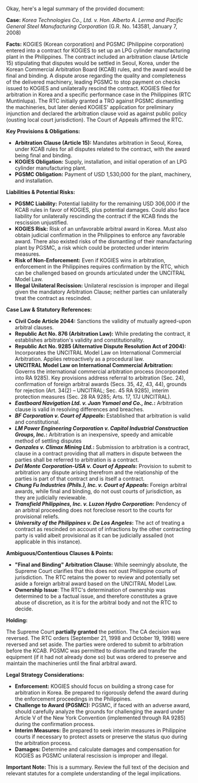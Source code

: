 Okay, here's a legal summary of the provided document:

**Case:** *Korea Technologies Co., Ltd. v. Hon. Alberto A. Lerma and Pacific General Steel Manufacturing Corporation* (G.R. No. 143581, January 7, 2008)

**Facts:** KOGIES (Korean corporation) and PGSMC (Philippine corporation) entered into a contract for KOGIES to set up an LPG cylinder manufacturing plant in the Philippines. The contract included an arbitration clause (Article 15) stipulating that disputes would be settled in Seoul, Korea, under the Korean Commercial Arbitration Board (KCAB) rules, and the award would be final and binding.  A dispute arose regarding the quality and completeness of the delivered machinery, leading PGSMC to stop payment on checks issued to KOGIES and unilaterally rescind the contract.  KOGIES filed for arbitration in Korea and a specific performance case in the Philippines (RTC Muntinlupa). The RTC initially granted a TRO against PGSMC dismantling the machineries, but later denied KOGIES' application for preliminary injunction and declared the arbitration clause void as against public policy (ousting local court jurisdiction). The Court of Appeals affirmed the RTC.

**Key Provisions & Obligations:**

*   **Arbitration Clause (Article 15):** Mandates arbitration in Seoul, Korea, under KCAB rules for all disputes related to the contract, with the award being final and binding.
*   **KOGIES Obligation:** Supply, installation, and initial operation of an LPG cylinder manufacturing plant.
*   **PGSMC Obligation:** Payment of USD 1,530,000 for the plant, machinery, and installation.

**Liabilities & Potential Risks:**

*   **PGSMC Liability:** Potential liability for the remaining USD 306,000 if the KCAB rules in favor of KOGIES, plus potential damages. Could also face liability for unilaterally rescinding the contract if the KCAB finds the rescission unjustified.
*   **KOGIES Risk:** Risk of an unfavorable arbitral award in Korea. Must also obtain judicial confirmation in the Philippines to enforce any favorable award. There also existed risks of the dismantling of their manufacturing plant by PGSMC, a risk which could be protected under interim measures.
*   **Risk of Non-Enforcement:**  Even if KOGIES wins in arbitration, enforcement in the Philippines requires confirmation by the RTC, which can be challenged based on grounds articulated under the UNCITRAL Model Law.
*   **Illegal Unilateral Recission:** Unilateral rescission is improper and illegal given the mandatory Arbitration Clause; neither parties can unilaterally treat the contract as rescinded.

**Case Law & Statutory References:**

*   **Civil Code Article 2044:** Sanctions the validity of mutually agreed-upon arbitral clauses.
*   **Republic Act No. 876 (Arbitration Law):** While predating the contract, it establishes arbitration's validity and constitutionality.
*   **Republic Act No. 9285 (Alternative Dispute Resolution Act of 2004):** Incorporates the UNCITRAL Model Law on International Commercial Arbitration. Applies retroactively as a procedural law.
*   **UNCITRAL Model Law on International Commercial Arbitration:** Governs the international commercial arbitration process (incorporated into RA 9285). Key provisions address referral to arbitration (Sec. 24), confirmation of foreign arbitral awards (Secs. 35, 42, 43, 44), grounds for rejection (Art. 34(2) – UNCITRAL; Sec. 45 RA 9285), interim protection measures (Sec. 28 RA 9285; Arts. 17, 17J UNCITRAL).
*   ***Eastboard Navigation Ltd. v. Juan Ysmael and Co., Inc.*:** Arbitration clause is valid in resolving differences and breaches.
*   ***BF Corporation v. Court of Appeals*:** Established that arbitration is valid and constitutional.
*   ***LM Power Engineering Corporation v. Capitol Industrial Construction Groups, Inc.*:** Arbitration is an inexpensive, speedy and amicable method of settling disputes
*   ***Gonzales v. Climax Mining Ltd.*:** Submission to arbitration is a contract, clause in a contract providing that all matters in dispute between the parties shall be referred to arbitration is a contract.
*   ***Del Monte Corporation-USA v. Court of Appeals*:** Provision to submit to arbitration any dispute arising therefrom and the relationship of the parties is part of that contract and is itself a contract.
*   ***Chung Fu Industries (Phils.), Inc. v. Court of Appeals*:** Foreign arbitral awards, while final and binding, do not oust courts of jurisdiction, as they are judicially reviewable.
*   ***Transfield Philippines, Inc. v. Luzon Hydro Corporation*:** Pendency of an arbitral proceeding does not foreclose resort to the courts for provisional reliefs.
*   ***University of the Philippines v. De Los Angeles*:** The act of treating a contract as rescinded on account of infractions by the other contracting party is valid albeit provisional as it can be judicially assailed (not applicable in this instance).

**Ambiguous/Contentious Clauses & Points:**

*   **"Final and Binding" Arbitration Clause:** While seemingly absolute, the Supreme Court clarifies that this does not oust Philippine courts of jurisdiction.  The RTC retains the power to review and potentially set aside a foreign arbitral award based on the UNCITRAL Model Law.
*   **Ownership Issue**: The RTC's determination of ownership was determined to be a factual issue, and therefore constitutes a grave abuse of discretion, as it is for the arbitral body and not the RTC to decide.

**Holding:**

The Supreme Court **partially granted** the petition. The CA decision was reversed. The RTC orders (September 21, 1998 and October 19, 1998) were reversed and set aside. The parties were ordered to submit to arbitration before the KCAB. PGSMC was permitted to dismantle and transfer the equipment (if it had not already done so) but was ordered to preserve and maintain the machineries until the final arbitral award.

**Legal Strategy Considerations:**

*   **Enforcement:**  KOGIES should focus on building a strong case for arbitration in Korea.  Be prepared to rigorously defend the award during the enforcement proceedings in the Philippines.
*   **Challenge to Award (PGSMC):**  PGSMC, if faced with an adverse award, should carefully analyze the grounds for challenging the award under Article V of the New York Convention (implemented through RA 9285) during the confirmation process.
*   **Interim Measures:** Be prepared to seek interim measures in Philippine courts if necessary to protect assets or preserve the status quo during the arbitration process.
*   **Damages:** Determine and calculate damages and compensation for KOGIES as PGSMC unilateral rescission is improper and illegal.

**Important Note:**  This is a summary. Review the full text of the decision and relevant statutes for a complete understanding of the legal implications.
